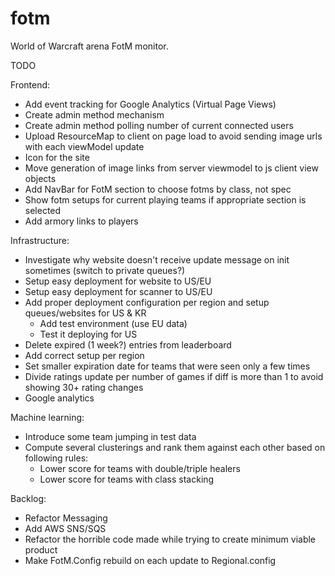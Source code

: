 fotm
====

World of Warcraft arena FotM monitor.

TODO

Frontend:
- Add event tracking for Google Analytics (Virtual Page Views)
- Create admin method mechanism
- Create admin method polling number of current connected users
- Upload ResourceMap to client on page load to avoid sending image urls with each viewModel update
- Icon for the site
- Move generation of image links from server viewmodel to js client view objects
- Add NavBar for FotM section to choose fotms by class, not spec
- Show fotm setups for current playing teams if appropriate section is selected
- Add armory links to players


Infrastructure:
- Investigate why website doesn't receive update message on init sometimes (switch to private queues?)
- Setup easy deployment for website to US/EU
- Setup easy deployment for scanner to US/EU
- Add proper deployment configuration per region and setup queues/websites for US & KR
  - Add test environment (use EU data)
  - Test it deploying for US
- Delete expired (1 week?) entries from leaderboard
- Add correct setup per region
- Set smaller expiration date for teams that were seen only a few times
- Divide ratings update per number of games if diff is more than 1 to avoid showing 30+ rating changes
- Google analytics


Machine learning:
- Introduce some team jumping in test data
- Compute several clusterings and rank them against each other based on following rules: 
  - Lower score for teams with double/triple healers
  - Lower score for teams with class stacking


Backlog:
- Refactor Messaging
- Add AWS SNS/SQS
- Refactor the horrible code made while trying to create minimum viable product
- Make FotM.Config rebuild on each update to Regional.config
